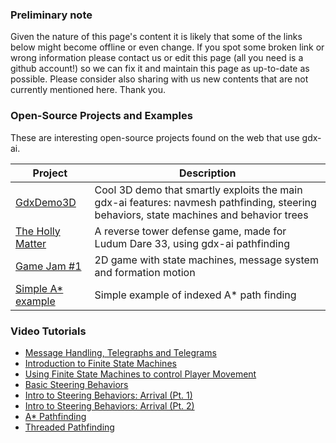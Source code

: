 ### Preliminary note
Given the nature of this page's content it is likely that some of the links below might become offline or even change. If you spot some broken link or wrong information please contact us or edit this page (all you need is a github account!) so we can fix it and maintain this page as up-to-date as possible. Please consider also sharing with us new contents that are not currently mentioned here. Thank you.

### Open-Source Projects and Examples
These are interesting open-source projects found on the web that use gdx-ai.

Project | Description
------- | ------------
[GdxDemo3D](https://github.com/jsjolund/GdxDemo3D) | Cool 3D demo that smartly exploits the main gdx-ai features:  navmesh pathfinding, steering behaviors, state machines and behavior trees
[The Holly Matter](http://overlap2d.com/ld33-postmortem-what-works-and-what-does-not-with-overlap2d/) | A reverse tower defense game, made for Ludum Dare 33, using gdx-ai pathfinding
[Game Jam #1](https://github.com/libgdx-jam/GDXJam) | 2D game with state machines, message system and formation motion
[Simple A* example](https://github.com/chrizdekok/AStarPathFindingsSimpleExample)|Simple example of indexed A* path finding


### Video Tutorials
  * [Message Handling, Telegraphs and Telegrams](https://www.youtube.com/watch?v=z6frjuUHCzI)
  * [Introduction to Finite State Machines](https://www.youtube.com/watch?v=8qXNaVaDGWM)
  * [Using Finite State Machines to control Player Movement ](https://www.youtube.com/watch?v=JTb2e-vr2cU)
  * [Basic Steering Behaviors](https://www.youtube.com/watch?v=nKY1aJ9ensI)
  * [Intro to Steering Behaviors: Arrival (Pt. 1)](https://www.youtube.com/watch?v=pnKcuJQT31A)
  * [Intro to Steering Behaviors: Arrival (Pt. 2)](https://www.youtube.com/watch?v=JoCZ8hPQnUE)
  * [A* Pathfinding](https://www.youtube.com/watch?v=wu3vzR9k3QA)
  * [Threaded Pathfinding](https://www.youtube.com/watch?v=OVkeB3xAug0)
